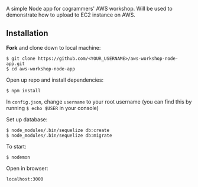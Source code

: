 A simple Node app for cogrammers' AWS workshop. Will be used to demonstrate how to upload to EC2 instance on AWS.    
## Installation    
**Fork** and clone down to local machine:    
```shell
$ git clone https://github.com/<YOUR_USERNAME>/aws-workshop-node-app.git
$ cd aws-workshop-node-app
```
Open up repo and install dependencies:    
```shell
$ npm install
```
In `config.json`, change `username` to your root username (you can find this by running `$ echo $USER` in your console)    

Set up database:    
```shell
$ node_modules/.bin/sequelize db:create
$ node_modules/.bin/sequelize db:migrate
```
To start:  
```shell
$ nodemon    
```
Open in browser:
```
localhost:3000
```
